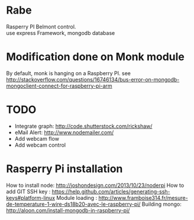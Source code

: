 Rabe
====

Rasperry PI Belmont control.  
use express Framework, mongodb database  

Modification done on Monk module 
================================

By default, monk is hanging on a Raspberry PI.
see http://stackoverflow.com/questions/16746134/bus-error-on-mongodb-mongoclient-connect-for-raspberry-pi-arm

TODO
====

 * Integrate graph: http://code.shutterstock.com/rickshaw/
 * eMail Alert: http://www.nodemailer.com/
 * Add webcam flow
 * Add webcam control

Rasperry Pi installation
========================

How to install node: http://joshondesign.com/2013/10/23/noderpi
How to add GIT SSH key : https://help.github.com/articles/generating-ssh-keys#platform-linux
Module loading : http://www.framboise314.fr/mesure-de-temperature-1-wire-ds18b20-avec-le-raspberry-pi/
Building mongo: http://aloon.com/install-mongodb-in-raspberry-pi/


